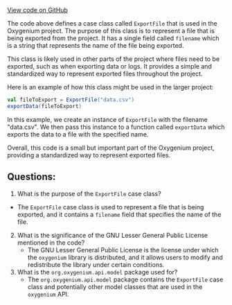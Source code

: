 [View code on GitHub](https://github.com/oxygenium/oxygenium/api/src/main/scala/org/oxygenium/api/model/ExportFile.scala)

The code above defines a case class called `ExportFile` that is used in the Oxygenium project. The purpose of this class is to represent a file that is being exported from the project. It has a single field called `filename` which is a string that represents the name of the file being exported.

This class is likely used in other parts of the project where files need to be exported, such as when exporting data or logs. It provides a simple and standardized way to represent exported files throughout the project.

Here is an example of how this class might be used in the larger project:

```scala
val fileToExport = ExportFile("data.csv")
exportData(fileToExport)
```

In this example, we create an instance of `ExportFile` with the filename "data.csv". We then pass this instance to a function called `exportData` which exports the data to a file with the specified name.

Overall, this code is a small but important part of the Oxygenium project, providing a standardized way to represent exported files.
## Questions: 
 1. What is the purpose of the `ExportFile` case class?
   - The `ExportFile` case class is used to represent a file that is being exported, and it contains a `filename` field that specifies the name of the file.
2. What is the significance of the GNU Lesser General Public License mentioned in the code?
   - The GNU Lesser General Public License is the license under which the `oxygenium` library is distributed, and it allows users to modify and redistribute the library under certain conditions.
3. What is the `org.oxygenium.api.model` package used for?
   - The `org.oxygenium.api.model` package contains the `ExportFile` case class and potentially other model classes that are used in the `oxygenium` API.